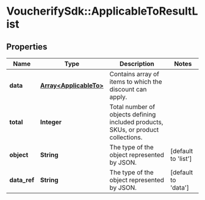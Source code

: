 # VoucherifySdk::ApplicableToResultList

## Properties

| Name | Type | Description | Notes |
| ---- | ---- | ----------- | ----- |
| **data** | [**Array&lt;ApplicableTo&gt;**](ApplicableTo.md) | Contains array of items to which the discount can apply. |  |
| **total** | **Integer** | Total number of objects defining included products, SKUs, or product collections. |  |
| **object** | **String** | The type of the object represented by JSON. | [default to &#39;list&#39;] |
| **data_ref** | **String** | The type of the object represented by JSON. | [default to &#39;data&#39;] |

